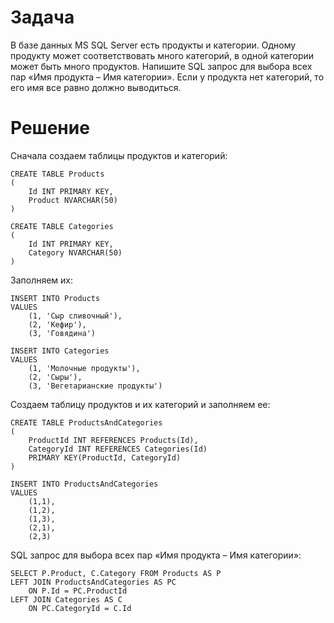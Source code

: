 # Задача
В базе данных MS SQL Server есть продукты и категории. Одному продукту может соответствовать много категорий, в одной категории может быть много продуктов. Напишите SQL запрос для выбора всех пар «Имя продукта – Имя категории». Если у продукта нет категорий, то его имя все равно должно выводиться.
# Решение
Сначала создаем таблицы продуктов и категорий:
```
CREATE TABLE Products
(
	Id INT PRIMARY KEY,
	Product NVARCHAR(50)
)

CREATE TABLE Categories
(
	Id INT PRIMARY KEY,
	Category NVARCHAR(50)
)
```
Заполняем их:
```
INSERT INTO Products 
VALUES
	(1, 'Сыр сливочный'),
	(2, 'Кефир'),
	(3, 'Говядина')

INSERT INTO Categories 
VALUES
	(1, 'Молочные продукты'),
	(2, 'Cыры'),
	(3, 'Вегетарианские продукты')
```
Создаем таблицу продуктов и их категорий и заполняем ее:
```
CREATE TABLE ProductsAndCategories
(
	ProductId INT REFERENCES Products(Id),
	CategoryId INT REFERENCES Categories(Id)
	PRIMARY KEY(ProductId, CategoryId)
)

INSERT INTO ProductsAndCategories
VALUES
	(1,1),
	(1,2),
	(1,3),
	(2,1),
	(2,3)
```
SQL запрос для выбора всех пар «Имя продукта – Имя категории»:
```
SELECT P.Product, C.Category FROM Products AS P
LEFT JOIN ProductsAndCategories AS PC
	ON P.Id = PC.ProductId
LEFT JOIN Categories AS C
	ON PC.CategoryId = C.Id
```
